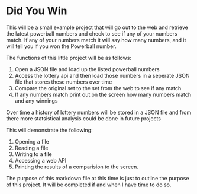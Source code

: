 # Did You Win

This will be a small example project that will go out to the web and retrieve the latest powerball numbers and check to see if any of your numbers match. If any of your numbers match it will say how many numbers, and it will tell you if you won the Powerball number.

The functions of this little project will be as follows:

1. Open a JSON file and load up the listed powerball numbers
2. Access the lottery api and then load those numbers in a seperate JSON file that stores these numbers over time
3. Compare the original set to the set from the web to see if any match
4. If any numbers match print out on the screen how many numbers match and any winnings

Over time a history of lottery numbers will be stored in a JSON file and from there more statsistical analysis could be done in future projects

This will demonstrate the following:
1. Opening a file
2. Reading a file
3. Writing to a file
4. Accessing a web API
5. Printing the results of a comparision to the screen.

The purpose of this markdown file at this time is just to outline the purpose of this project. It will be completed if and when I have time to do so.